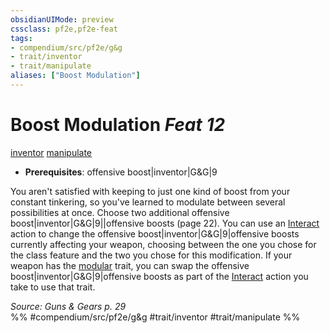 ```yaml
---
obsidianUIMode: preview
cssclass: pf2e,pf2e-feat
tags:
- compendium/src/pf2e/g&g
- trait/inventor
- trait/manipulate
aliases: ["Boost Modulation"]
---
```

# Boost Modulation  *Feat 12*  
[inventor](../../Rules/traits/inventor-g-g.md)  [manipulate](../../Rules/traits/manipulate.md)  

- **Prerequisites**: offensive boost|inventor|G&G|9

You aren't satisfied with keeping to just one kind of boost from your constant tinkering, so you've learned to modulate between several possibilities at once. Choose two additional offensive boost|inventor|G&G|9||offensive boosts (page 22). You can use an [Interact](../../Rules/actions/interact.md) action to change the offensive boost|inventor|G&G|9|offensive boosts currently affecting your weapon, choosing between the one you chose for the class feature and the two you chose for this modification. If your weapon has the [modular](../../Rules/traits/modular-logm.md) trait, you can swap the offensive boost|inventor|G&G|9|offensive boosts as part of the [Interact](../../Rules/actions/interact.md) action you take to use that trait.

*Source: Guns & Gears p. 29*  
%% #compendium/src/pf2e/g&g #trait/inventor #trait/manipulate %%